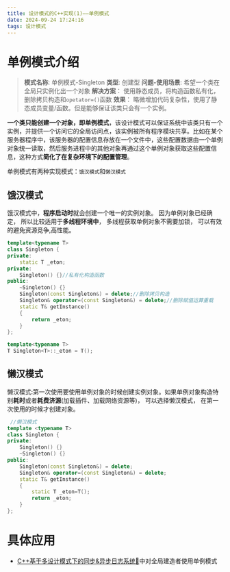 ```yaml
---
title: 设计模式的C++实现(1)——单例模式
date: 2024-09-24 17:24:16
tags: 设计模式
---
```

# 单例模式介绍
> **模式名称**: 单例模式-Singleton
> **类型**: 创建型
> **问题-使用场景**: 希望一个类在全局只实例化出一个对象
> **解决方案**： 使用静态成员，将构造函数私有化，删除拷贝构造和`opetator=()`函数
> **效果**： 略微增加代码复杂性，使用了静态成员变量/函数。但是能够保证该类只会有一个实例。

**⼀个类只能创建⼀个对象，即单例模式**，该设计模式可以保证系统中该类只有⼀个实例，并提供⼀个访问它的全局访问点，该实例被所有程序模块共享。⽐如在某个服务器程序中，该服务器的配置信息存放在⼀个⽂件中，这些配置数据由⼀个单例对象统⼀读取，然后服务进程中的其他对象再通过这个单例对象获取这些配置信息，这种⽅式**简化了在复杂环境下的配置管理**。

单例模式有两种实现模式：`饿汉模式`和`懒汉模式`

## 饿汉模式
饿汉模式中，**程序启动时**就会创建⼀个唯⼀的实例对象。 因为单例对象已经确定， 所以⽐较适⽤于**多线程环境中**， 多线程获取单例对象不需要加锁， 可以有效的避免资源竞争,⾼性能。

```C++
template<typename T>
class Singleton {
private:
	static T _eton;
private:
	Singleton() {}//私有化构造函数
public:
	~Singleton() {}
	Singleton(const Singleton&) = delete;//删除拷贝构造
	Singleton& operator=(const Singleton&) = delete;//删除赋值运算重载
	static T& getInstance()
	{
		return _eton;
	}
};

template<typename T>
T Singleton<T>::_eton = T();
```

## 懒汉模式
懒汉模式:第⼀次使⽤要使⽤单例对象的时候创建实例对象。如果单例对象构造特别**耗时**或者**耗费济源**(加载插件、加载⽹络资源等)， 可以选择懒汉模式， 在第⼀次使⽤的时候才创建对象。

```C++
 //懒汉模式
template <typename T>
class Singleton {
private:
	Singleton() {}
	~Singleton() {}
public:
	Singleton(const Singleton&) = delete;
	Singleton& operator=(const Singleton&) = delete;
	static T& getInstance()
	{
		static T _eton=T();
		return _eton;
	}
};
```

# 具体应用

+ [C++基于多设计模式下的同步&异步⽇志系统🔗](https://www.supdriver.top/2024/09/24/muiltiDesignPatternsLogSystem/)中对全局建造者使用单例模式